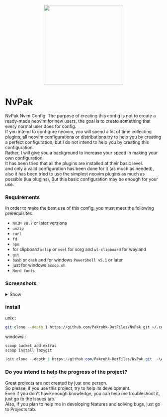 <p align="center">
  <img width="256" height="256" src="https://user-images.githubusercontent.com/27810360/190279839-f6685b5f-4c56-41b3-b1b5-a8768cc52fb6.gif">
</p>





# NvPak
NvPak Nvim Config.
The purpose of creating this config is not to create a ready-made neovim for new users, the goal is to create something that every normal user does for config.\
If you intend to configure neovim, you will spend a lot of time collecting plugins, all neovim configurations or distributions try to help you by creating a perfect configuration, but I do not intend to help you by creating this configuration.\
Rather, I will give you a background to increase your speed in making your own configuration.\
It has been tried that all the plugins are installed at their basic level.\
and only a valid configuration has been done for it (as much as needed), also it has been tried to use the simplest neovim plugins as much as possible (lua plugins), But this basic configuration may be enough for your use.


### Requirements

 In order to make the best use of this config, you must meet the following prerequisites.


* `NVIM v0.7` or later versions 
* `unzip`
* `curl`
* `fd`
* `npm`
* for clipboard `xclip` or `xsel` for xorg and `wl-clipboard` for wayland
* `git`
* `bash` or `dash` and for windows `PowerShell v5.1` or later
* just for windows `Scoop.sh`
* `Nerd fonts`


### Screenshots
<details>
<summary>
Show
</summary>
<br>

![full](https://user-images.githubusercontent.com/27810360/181913981-0df5be10-76a8-42b0-b65b-2038d9a7d215.png)

![autocompelet](https://user-images.githubusercontent.com/27810360/181952849-abc1570b-ebbc-4a01-8617-08ded70d7d0c.png)

![Default](https://user-images.githubusercontent.com/27810360/181910797-a4fa6080-b2a9-4f96-8402-468f149abf3b.png)

![NeoVide](https://user-images.githubusercontent.com/27810360/181910971-43f34b7f-116a-4981-a9d6-37db0c1526f1.png)

![CmdLine](https://user-images.githubusercontent.com/27810360/181955593-80e4480b-e158-4be7-abe0-0509072d1118.png)

![debug](https://user-images.githubusercontent.com/27810360/181913848-50e240fc-51ce-40a9-a50b-4044418c8030.png)

</details>


### install

unix :
```bash
git clone --depth 1 https://github.com/Pakrohk-DotFiles/NvPak.git ~/.config/nvim && nvim 
```

windows :
```powershell
scoop bucket add extras
scoop install lazygit

(git clone --depth 1 https://github.com/Pakrohk-DotFiles/NvPak.git  ~\AppData\Local\nvim\) -and (nvim)
```

### Do you intend to help the progress of the project?

Great projects are not created by just one person.\
So please, if you use this project, try to help its development.\
Even if you don't have enough knowledge, you can help me troubleshoot it, just go to the issues tab.\
Also, if you plan to help me in developing features and solving bugs, just go to Projects tab.
